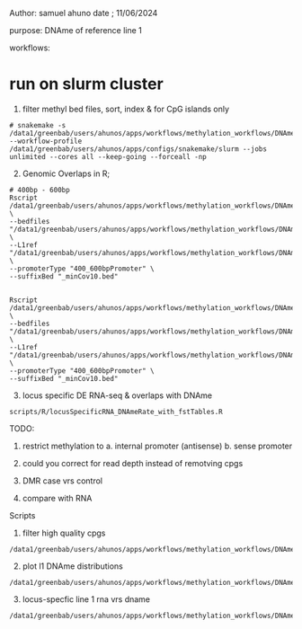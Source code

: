 Author: samuel ahuno
date ; 11/06/2024

purpose: DNAme of reference line 1

workflows:


# run on slurm cluster

1. filter methyl bed files, sort, index & for CpG islands only

```
# snakemake -s /data1/greenbab/users/ahunos/apps/workflows/methylation_workflows/DNAme_Ref_LINE1/scripts/fullLengthL1_L1Base_DNAmeOverlaps.smk --workflow-profile /data1/greenbab/users/ahunos/apps/configs/snakemake/slurm --jobs unlimited --cores all --keep-going --forceall -np
```


2. Genomic Overlaps in R;
```
# 400bp - 600bp 
Rscript /data1/greenbab/users/ahunos/apps/workflows/methylation_workflows/DNAme_Ref_LINE1/scripts/R/GenomicOverlapsWithR.R \
--bedfiles "/data1/greenbab/users/ahunos/apps/workflows/methylation_workflows/DNAme_Ref_LINE1/outputs/DNAme_bed/version2/results/prepareBedFiles/nonCpGIslands" \
--L1ref "/data1/greenbab/users/ahunos/apps/workflows/methylation_workflows/DNAme_Ref_LINE1/database/L1BaseMmusculus/mmflil1_8438_noHeader.400_600bp5UTR_sorted.bed" \
--promoterType "400_600bpPromoter" \
--suffixBed "_minCov10.bed"


Rscript /data1/greenbab/users/ahunos/apps/workflows/methylation_workflows/DNAme_Ref_LINE1/scripts/R/GenomicOverlapsWithR.R \
--bedfiles "/data1/greenbab/users/ahunos/apps/workflows/methylation_workflows/DNAme_Ref_LINE1/outputs/DNAme_bed/version2/results/prepareBedFiles/nonCpGIslands" \
--L1ref "/data1/greenbab/users/ahunos/apps/workflows/methylation_workflows/DNAme_Ref_LINE1/database/L1BaseMmusculus/mmflil1_8438_noHeader.400_600bp5UTR_sorted.bed" \
--promoterType "400_600bpPromoter" \
--suffixBed "_minCov10.bed"

```

3. locus specific DE RNA-seq & overlaps with DNAme
```
scripts/R/locusSpecificRNA_DNAmeRate_with_fstTables.R
```

TODO: 
1. restrict methylation to 
a. internal promoter (antisense)
b. sense promoter

2. could you correct for read depth instead of remotving cpgs
3. DMR case vrs control
4. compare with RNA


Scripts
1. filter high quality cpgs 
```
/data1/greenbab/users/ahunos/apps/workflows/methylation_workflows/DNAme_Ref_LINE1/scripts/fullLengthL1_L1Base_DNAmeOverlaps.smk
```

2. plot l1 DNAme distributions
```
/data1/greenbab/users/ahunos/apps/workflows/methylation_workflows/DNAme_Ref_LINE1/scripts/R/GenomicOverlapsWithR.R
```

3. locus-specfic line 1 rna vrs dname
```
/data1/greenbab/users/ahunos/apps/workflows/methylation_workflows/DNAme_Ref_LINE1/scripts/R/locusSpecificRNA_DNAmeRate.R
```



